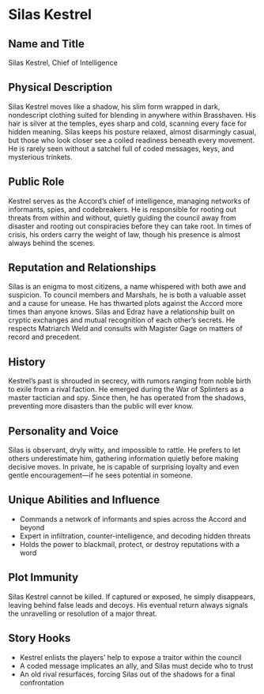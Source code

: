 # Silas Kestrel

## Name and Title
Silas Kestrel, Chief of Intelligence

## Physical Description
Silas Kestrel moves like a shadow, his slim form wrapped in dark, nondescript clothing suited for blending in anywhere within Brasshaven. His hair is silver at the temples, eyes sharp and cold, scanning every face for hidden meaning. Silas keeps his posture relaxed, almost disarmingly casual, but those who look closer see a coiled readiness beneath every movement. He is rarely seen without a satchel full of coded messages, keys, and mysterious trinkets.

## Public Role
Kestrel serves as the Accord’s chief of intelligence, managing networks of informants, spies, and codebreakers. He is responsible for rooting out threats from within and without, quietly guiding the council away from disaster and rooting out conspiracies before they can take root. In times of crisis, his orders carry the weight of law, though his presence is almost always behind the scenes.

## Reputation and Relationships
Silas is an enigma to most citizens, a name whispered with both awe and suspicion. To council members and Marshals, he is both a valuable asset and a cause for unease. He has thwarted plots against the Accord more times than anyone knows. Silas and Edraz have a relationship built on cryptic exchanges and mutual recognition of each other’s secrets. He respects Matriarch Weld and consults with Magister Gage on matters of record and precedent.

## History
Kestrel’s past is shrouded in secrecy, with rumors ranging from noble birth to exile from a rival faction. He emerged during the War of Splinters as a master tactician and spy. Since then, he has operated from the shadows, preventing more disasters than the public will ever know.

## Personality and Voice
Silas is observant, dryly witty, and impossible to rattle. He prefers to let others underestimate him, gathering information quietly before making decisive moves. In private, he is capable of surprising loyalty and even gentle encouragement—if he sees potential in someone.

## Unique Abilities and Influence
- Commands a network of informants and spies across the Accord and beyond
- Expert in infiltration, counter-intelligence, and decoding hidden threats
- Holds the power to blackmail, protect, or destroy reputations with a word

## Plot Immunity
Silas Kestrel cannot be killed. If captured or exposed, he simply disappears, leaving behind false leads and decoys. His eventual return always signals the unravelling or resolution of a major threat.

## Story Hooks
- Kestrel enlists the players’ help to expose a traitor within the council
- A coded message implicates an ally, and Silas must decide who to trust
- An old rival resurfaces, forcing Silas out of the shadows for a final confrontation

